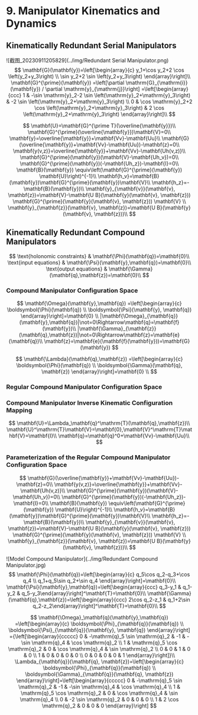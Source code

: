 # 9. Manipulator Kinematics and Dynamics

## Kinematically Redundant Serial Manipulators

![截图_20230911205829](../img/Redundant Serial Manipulator.png)
$$
\mathbf{G}(\mathbf{y})=\left[\begin{array}{c}
y_1+\cos y_2+2 \cos \left(y_2+y_3\right) \\
\sin y_2+2 \sin \left(y_2+y_3\right)
\end{array}\right]\\
\mathbf{G}^{\prime}(\mathbf{y}) =\left[\partial \mathrm{G}_{\mathrm{i}}(\mathbf{y}) / \partial \mathrm{y}_{\mathrm{j}}\right]
 =\left[\begin{array}{ccc}
1 & -\sin \mathrm{y}_2-2 \sin \left(\mathrm{y}_2+\mathrm{y}_3\right) & -2 \sin \left(\mathrm{y}_2+\mathrm{y}_3\right) \\
0 & \cos \mathrm{y}_2+2 \cos \left(\mathrm{y}_2+\mathrm{y}_3\right) & 2 \cos \left(\mathrm{y}_2+\mathrm{y}_3\right)
\end{array}\right]\\
$$

$$
\mathbf{U}=\mathbf{G}^{\prime T}(\overline{\mathbf{y}})\\
\mathbf{G}^{\prime}(\overline{\mathbf{y}})\mathbf{V}=0\\
\mathbf{y}=\overline{\mathbf{y}}+\mathbf{Vv}-\mathbf{Uu}\\
\mathbf{G}(\overline{\mathbf{y}}+\mathbf{Vv}-\mathbf{Uu})-\mathbf{z}=0\\
\mathbf{y(v,z)}=\overline{\mathbf{y}}+\mathbf{Vv}-\mathbf{Uh(v,z)}\\
\mathbf{G}^{\prime}(\mathbf{y})(\mathbf{V}-\mathbf{Uh_v})=0\\
\mathbf{G}^{\prime}(\mathbf{y})(-\mathbf{Uh_z})-\mathbf{I}=0\\
\mathbf{B}(\mathbf{y}) \equiv\left(\mathbf{G}^{\prime}(\mathbf{y}) \mathbf{U}\right)^{-1}\\
\mathbf{h_v}=\mathbf{B}(\mathbf{y})\mathbf{G}^{\prime}(\mathbf{y})\mathbf{V}\\
\mathbf{h_z}=-\mathbf{B}(\mathbf{y})\\
\mathbf{y}_{\mathbf{v}}(\mathbf{v}, \mathbf{z})=\mathbf{V}-\mathbf{U B}(\mathbf{y}(\mathbf{v}, \mathbf{z})) \mathbf{G}^{\prime}(\mathbf{y}(\mathbf{v}, \mathbf{z})) \mathbf{V} \\
\mathbf{y}_{\mathbf{z}}(\mathbf{v}, \mathbf{z})=\mathbf{U B}(\mathbf{y}(\mathbf{v}, \mathbf{z}))\\
$$

## Kinematically Redundant Compound Manipulators

$$
\text{holonomic constraints} & \mathbf{\Phi}(\mathbf{q})=\mathbf{0}\\
\text{input equations} & \mathbf{\Psi}(\mathbf{y},\mathbf{q})=\mathbf{0}\\
\text{output equations} & \mathbf{\Gamma}(\mathbf{q},\mathbf{z})=\mathbf{0}\\
$$

### Compound Manipulator Configuration Space

$$
\mathbf{\Omega}(\mathbf{y},\mathbf{q})
=\left[\begin{array}{c}
\boldsymbol{\Phi}(\mathbf{q}) \\
\boldsymbol{\Psi}(\mathbf{y}, \mathbf{q})
\end{array}\right]=\mathbf{0} \\
|\mathbf{\Omega}_{\mathbf{q}}(\mathbf{y},\mathbf{q})|\not=0\Rightarrow\mathbf{q}=\mathbf{f}(\mathbf{y})\\
|\mathbf{\Gamma}_{\mathbf{z}}(\mathbf{q},\mathbf{z})|\not=0\Rightarrow\mathbf{z}=\mathbf{e}(\mathbf{q})\\
\mathbf{z}=\mathbf{e}(\mathbf{f}(\mathbf{y}))=\mathbf{G}(\mathbf{y})
$$

$$
\mathbf{\Lambda}(\mathbf{q},\mathbf{z})
=\left[\begin{array}{c}
\boldsymbol{\Phi}(\mathbf{q}) \\
\boldsymbol{\Gamma}(\mathbf{q}, \mathbf{z})
\end{array}\right]=\mathbf{0} \\
$$

### Regular Compound Manipulator Configuration Space

### Compound Manipulator Inverse Kinematic Configuration Mapping

$$
\mathbf{U}=\Lambda_\mathbf{q}^\mathrm{T}(\mathbf{q},\mathbf{z})\\
\mathbf{U}^\mathrm{T}\mathbf{V}=\mathbf{0},\mathbf{V}^\mathrm{T}\mathbf{V}=\mathbf{I}\\
\mathbf{q}=\mathbf{q}^0+\mathbf{Vv}-\mathbf{Uu}\\
$$

### Parameterization of the Regular Compound Manipulator Configuration Space

$$
\mathbf{G}(\overline{\mathbf{y}}+\mathbf{Vv}-\mathbf{Uu})-\mathbf{z}=0\\
\mathbf{y(v,z)}=\overline{\mathbf{y}}+\mathbf{Vv}-\mathbf{Uh(v,z)}\\
\mathbf{G}^{\prime}(\mathbf{y})(\mathbf{V}-\mathbf{Uh_v})=0\\
\mathbf{G}^{\prime}(\mathbf{y})(-\mathbf{Uh_z})-\mathbf{I}=0\\
\mathbf{B}(\mathbf{y}) \equiv\left(\mathbf{G}^{\prime}(\mathbf{y}) \mathbf{U}\right)^{-1}\\
\mathbf{h_v}=\mathbf{B}(\mathbf{y})\mathbf{G}^{\prime}(\mathbf{y})\mathbf{V}\\
\mathbf{h_z}=-\mathbf{B}(\mathbf{y})\\
\mathbf{y}_{\mathbf{v}}(\mathbf{v}, \mathbf{z})=\mathbf{V}-\mathbf{U B}(\mathbf{y}(\mathbf{v}, \mathbf{z})) \mathbf{G}^{\prime}(\mathbf{y}(\mathbf{v}, \mathbf{z})) \mathbf{V} \\
\mathbf{y}_{\mathbf{z}}(\mathbf{v}, \mathbf{z})=\mathbf{U B}(\mathbf{y}(\mathbf{v}, \mathbf{z}))\\
$$

![Model Compound Manipulator](../img/Redundant Compound Manipulator.jpg)
$$
\mathbf{\Phi}(\mathbf{q})=\left[\begin{array}{c}
q_5\cos q_2-q_3+\cos q_4 \\
q_1+q_5\sin q_2+\sin q_4
\end{array}\right]=\mathbf{0}\\
\mathbf{\Psi}(\mathbf{y},\mathbf{q})=\left[\begin{array}{ccc}
q_3-y_1 & q_1-y_2 & q_5-y_3\end{array}\right]^\mathbf{T}=\mathbf{0}\\
\mathbf{\Gamma}(\mathbf{q},\mathbf{z})=\left[\begin{array}{ccc}
2\cos q_2-z_1 & q_1+2\sin q_2-z_2\end{array}\right]^\mathbf{T}=\mathbf{0}\\
$$

$$
\mathbf{\Omega}_\mathbf{q}(\mathbf{y},\mathbf{q})
=\left[\begin{array}{c}
\boldsymbol{\Phi}_{\mathbf{q}}(\mathbf{q}) \\
\boldsymbol{\Psi}_{\mathbf{q}}(\mathbf{y}, \mathbf{q})
\end{array}\right]
={\left[\begin{array}{ccccc}
0 & -\mathrm{q}_5 \sin \mathrm{q}_2 & -1 & -\sin \mathrm{q}_4 & \cos \mathrm{q}_2 \\
1 & \mathrm{q}_5 \cos \mathrm{q}_2 & 0 & \cos \mathrm{q}_4 & \sin \mathrm{q}_2 \\
0 & 0 & 1 & 0 & 0 \\
1 & 0 & 0 & 0 & 0 \\
0 & 0 & 0 & 0 & 1
\end{array}\right]}\\
\Lambda_{\mathbf{q}}(\mathbf{q}, \mathbf{z})=\left[\begin{array}{c}
\boldsymbol{\Phi}_{\mathbf{q}}(\mathbf{q}) \\
\boldsymbol{\Gamma}_{\mathbf{q}}(\mathbf{q}, \mathbf{z})
\end{array}\right]=\left[\begin{array}{ccccc}
0 & -\mathrm{q}_5 \sin \mathrm{q}_2 & -1 & -\sin \mathrm{q}_4 & \cos \mathrm{q}_4 \\
1 & \mathrm{q}_5 \cos \mathrm{q}_2 & 0 & \cos \mathrm{q}_4 & \sin \mathrm{q}_4 \\
0 & -2 \sin \mathrm{q}_2 & 0 & 0 & 0 \\
1 & 2 \cos \mathrm{q}_2 & 0 & 0 & 0
\end{array}\right]
$$

